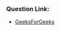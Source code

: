 ### Question Link:
- [GeeksForGeeks](https://practice.geeksforgeeks.org/problems/largest-sum-subarray-of-size-at-least-k3121/1)